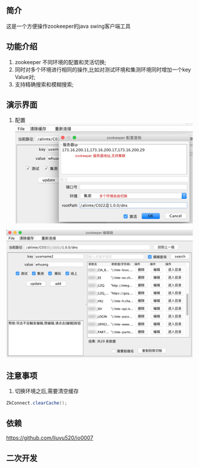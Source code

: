 ## 简介
这是一个方便操作zookeeper的java swing客户端工具

## 功能介绍
1. zookeeper 不同环境的配置和灵活切换;
2. 同时对多个环境进行相同的操作,比如对测试环境和集测环境同时增加一个key Value对;
3. 支持精确搜索和模糊搜索;

## 演示界面
1. 配置
![配置](./md/2018-05-19_12-35-07.jpg)

![主界面](./md/2018-05-19_12-37-40.jpg)


## 注意事项
1. 切换环境之后,需要清空缓存

```java
ZkConnect.clearCache();
```

## 依赖
https://github.com/liuyu520/io0007

## 二次开发